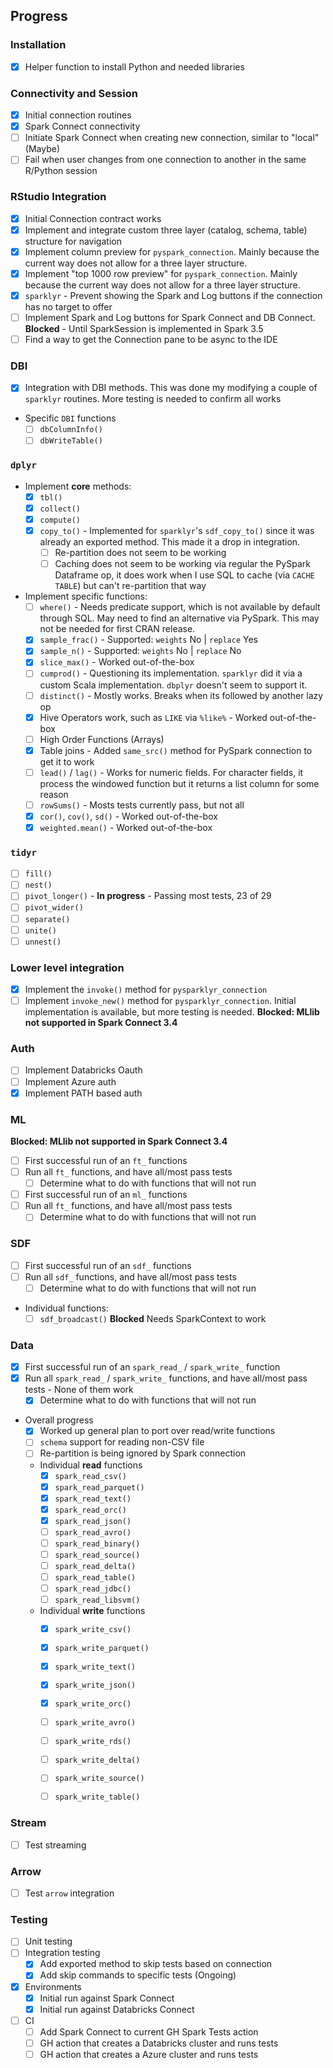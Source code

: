 ## Progress

### Installation

-   [x] Helper function to install Python and needed libraries

### Connectivity and Session

-   [x] Initial connection routines
-   [x] Spark Connect connectivity
-   [ ] Initiate Spark Connect when creating new connection, similar to "local" (Maybe)
-   [ ] Fail when user changes from one connection to another in the same R/Python session

### RStudio Integration

-   [x] Initial Connection contract works
-   [x] Implement and integrate custom three layer (catalog, schema, table) structure for navigation
-   [x] Implement column preview for `pyspark_connection`. Mainly because the current way does not allow for a three layer structure.
-   [x] Implement "top 1000 row preview" for `pyspark_connection`. Mainly because the current way does not allow for a three layer structure.
-   [x] `sparklyr` - Prevent showing the Spark and Log buttons if the connection has no target to offer
-   [ ] Implement Spark and Log buttons for Spark Connect and DB Connect. **Blocked** - Until SparkSession is implemented in Spark 3.5
-   [ ] Find a way to get the Connection pane to be async to the IDE

### DBI

-   [x] Integration with DBI methods. This was done my modifying a couple of `sparklyr` routines. More testing is needed to confirm all works

- Specific `DBI` functions 
    - [ ] `dbColumnInfo()` 
    - [ ] `dbWriteTable()`

### `dplyr`

-   Implement **core** methods:
    -   [x] `tbl()`
    -   [x] `collect()`
    -   [x] `compute()` 
    -   [x] `copy_to()` - Implemented for `sparklyr`'s `sdf_copy_to()` since it was already an exported method. This made it a drop in integration.
        - [ ] Re-partition does not seem to be working
        - [ ] Caching does not seem to be working via regular the PySpark Dataframe op, it does work when I use SQL to cache (via `CACHE TABLE`) but can't re-partition that way
      
-  Implement specific functions:
    - [ ] `where()` - Needs predicate support, which is not available by default through SQL. May need to find an alternative via PySpark. This may not be needed for first CRAN release.
    - [x] `sample_frac()` - Supported: `weights` No | `replace` Yes
    - [x] `sample_n()` - Supported: `weights` No | `replace` No
    - [x] `slice_max()` - Worked out-of-the-box
    - [ ] `cumprod()` - Questioning its implementation. `sparklyr` did it via a custom Scala implementation. `dbplyr` doesn't seem to support it.
    - [ ] `distinct()` - Mostly works. Breaks when its followed by another lazy op
    - [x] Hive Operators work, such as `LIKE` via `%like%` - Worked out-of-the-box
    - [ ] High Order Functions (Arrays)
    - [x] Table joins - Added `same_src()` method for PySpark connection to get it to work
    - [ ] `lead()` / `lag()` - Works for numeric fields. For character fields, it process the windowed function but it returns a list column for some reason
    - [ ] `rowSums()` - Mosts tests currently pass, but not all
    - [x] `cor()`, `cov()`, `sd()` - Worked out-of-the-box
    - [x] `weighted.mean()` - Worked out-of-the-box
  
### `tidyr`

- [ ] `fill()`
- [ ] `nest()`
- [ ] `pivot_longer()` - **In progress** - Passing most tests, 23 of 29
- [ ] `pivot_wider()` 
- [ ] `separate()`
- [ ] `unite()`
- [ ] `unnest()`

### Lower level integration

-   [x] Implement the `invoke()` method for `pysparklyr_connection`
-   [ ] Implement `invoke_new()` method for `pysparklyr_connection`. Initial implementation is available, but more testing is needed. **Blocked: MLlib not supported in Spark Connect 3.4**

### Auth

-   [ ] Implement Databricks Oauth
-   [ ] Implement Azure auth
-   [x] Implement PATH based auth

### ML

**Blocked: MLlib not supported in Spark Connect 3.4**

-   [ ] First successful run of an `ft_` functions
-   [ ] Run all `ft_` functions, and have all/most pass tests
    -   [ ] Determine what to do with functions that will not run
-   [ ] First successful run of an `ml_` functions
-   [ ] Run all `ft_` functions, and have all/most pass tests
    -   [ ] Determine what to do with functions that will not run

### SDF

-   [ ] First successful run of an `sdf_` functions
-   [ ] Run all `sdf_` functions, and have all/most pass tests
    -   [ ] Determine what to do with functions that will not run
-  Individual functions:
    - [ ] `sdf_broadcast()` **Blocked** Needs SparkContext to work

### Data

-   [x] First successful run of an `spark_read_` / `spark_write_` function
-   [x] Run all `spark_read_` / `spark_write_` functions, and have all/most pass tests - None of them work 
    -   [x] Determine what to do with functions that will not run
- Overall progress
  - [x] Worked up general plan to port over read/write functions
  - [ ] `schema` support for reading non-CSV file
  - [ ] Re-partition is being ignored by Spark connection 
  - Individual **read**  functions 
    - [x] `spark_read_csv()` 
    - [x] `spark_read_parquet()`
    - [x] `spark_read_text()`
    - [x] `spark_read_orc()`    
    - [x] `spark_read_json()`
    - [ ] `spark_read_avro()`
    - [ ] `spark_read_binary()`
    - [ ] `spark_read_source()`
    - [ ] `spark_read_delta()`
    - [ ] `spark_read_table()`
    - [ ] `spark_read_jdbc()`
    - [ ] `spark_read_libsvm()`
  - Individual **write**  functions 
    - [x] `spark_write_csv()` 
    - [x] `spark_write_parquet()`
    - [x] `spark_write_text()`
    - [x] `spark_write_json()`
    - [x] `spark_write_orc()`
    - [ ] `spark_write_avro()`
    - [ ] `spark_write_rds()`   
    - [ ] `spark_write_delta()`
    - [ ] `spark_write_source()`
    - [ ] `spark_write_table()`
    
    
### Stream

-   [ ] Test streaming

### Arrow

-   [ ] Test `arrow` integration

### Testing

-   [ ] Unit testing
-   [ ] Integration testing
    -   [x] Add exported method to skip tests based on connection
    -   [x] Add skip commands to specific tests (Ongoing)
-   [x] Environments
    -   [x] Initial run against Spark Connect
    -   [x] Initial run against Databricks Connect
-   [ ] CI
    -   [ ] Add Spark Connect to current GH Spark Tests action
    -   [ ] GH action that creates a Databricks cluster and runs tests
    -   [ ] GH action that creates a Azure cluster and runs tests
